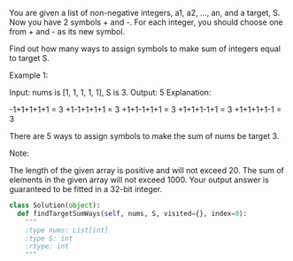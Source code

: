 
You are given a list of non-negative integers, a1, a2, ..., an, and a target, S. Now you have 2 symbols + and -. For each integer, you should choose one from + and - as its new symbol.
 

Find out how many ways to assign symbols to make sum of integers equal to target S.  


Example 1:

Input: nums is [1, 1, 1, 1, 1], S is 3. 
Output: 5
Explanation: 

-1+1+1+1+1 = 3
+1-1+1+1+1 = 3
+1+1-1+1+1 = 3
+1+1+1-1+1 = 3
+1+1+1+1-1 = 3

There are 5 ways to assign symbols to make the sum of nums be target 3.



Note:

The length of the given array is positive and will not exceed 20. 
The sum of elements in the given array will not exceed 1000.
Your output answer is guaranteed to be fitted in a 32-bit integer.




```python
class Solution(object):
  def findTargetSumWays(self, nums, S, visited={}, index=0):
    """
    :type nums: List[int]
    :type S: int
    :rtype: int
    """
```
